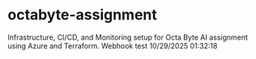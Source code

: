 # octabyte-assignment
Infrastructure, CI/CD, and Monitoring setup for Octa Byte AI assignment using Azure and Terraform.
W e b h o o k   t e s t   1 0 / 2 9 / 2 0 2 5   0 1 : 3 2 : 1 8  
 